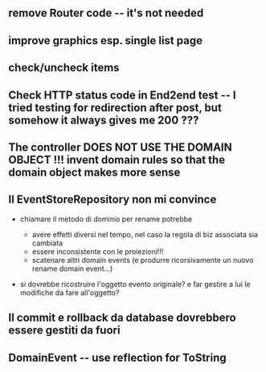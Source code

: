 
## remove Router code -- it's not needed

## improve graphics esp. single list page

## check/uncheck items

## Check HTTP status code in End2end test -- I tried testing for redirection after post, but somehow it always gives me 200 ???

## The controller DOES NOT USE THE DOMAIN OBJECT !!!  invent domain rules so that the domain object makes more sense

## Il EventStoreRepository non mi convince

 - chiamare il metodo di dominio per rename potrebbe
   - avere effetti diversi nel tempo, nel caso la regola di biz associata sia cambiata
   - essere inconsistente con le proiezioni!!!
   - scatenare altri domain events (e produrre ricorsivamente un nuovo rename domain event...)

 - si dovrebbe ricostruire l'oggetto evento originale?  e far gestire a lui le modifiche da fare all'oggetto?


## Il commit e rollback da database dovrebbero essere gestiti da fuori

## DomainEvent -- use reflection for ToString